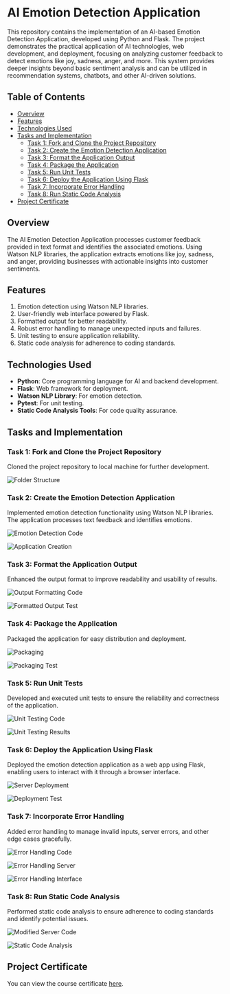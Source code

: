# AI Emotion Detection Application

This repository contains the implementation of an AI-based Emotion Detection Application, developed using Python and Flask. The project demonstrates the practical application of AI technologies, web development, and deployment, focusing on analyzing customer feedback to detect emotions like joy, sadness, anger, and more. This system provides deeper insights beyond basic sentiment analysis and can be utilized in recommendation systems, chatbots, and other AI-driven solutions.

## Table of Contents
- [Overview](#overview)
- [Features](#features)
- [Technologies Used](#technologies-used)
- [Tasks and Implementation](#tasks-and-implementation)
  - [Task 1: Fork and Clone the Project Repository](#task-1-fork-and-clone-the-project-repository)
  - [Task 2: Create the Emotion Detection Application](#task-2-create-the-emotion-detection-application)
  - [Task 3: Format the Application Output](#task-3-format-the-application-output)
  - [Task 4: Package the Application](#task-4-package-the-application)
  - [Task 5: Run Unit Tests](#task-5-run-unit-tests)
  - [Task 6: Deploy the Application Using Flask](#task-6-deploy-the-application-using-flask)
  - [Task 7: Incorporate Error Handling](#task-7-incorporate-error-handling)
  - [Task 8: Run Static Code Analysis](#task-8-run-static-code-analysis)
- [Project Certificate](#project-certificate)
  
## Overview
The AI Emotion Detection Application processes customer feedback provided in text format and identifies the associated emotions. Using Watson NLP libraries, the application extracts emotions like joy, sadness, and anger, providing businesses with actionable insights into customer sentiments.

## Features
1. Emotion detection using Watson NLP libraries.
2. User-friendly web interface powered by Flask.
3. Formatted output for better readability.
4. Robust error handling to manage unexpected inputs and failures.
5. Unit testing to ensure application reliability.
6. Static code analysis for adherence to coding standards.

## Technologies Used
- **Python**: Core programming language for AI and backend development.
- **Flask**: Web framework for deployment.
- **Watson NLP Library**: For emotion detection.
- **Pytest**: For unit testing.
- **Static Code Analysis Tools**: For code quality assurance.

## Tasks and Implementation

### Task 1: Fork and Clone the Project Repository
Cloned the project repository to local machine for further development.

![Folder Structure](images/1_folder_structure.png)

### Task 2: Create the Emotion Detection Application
Implemented emotion detection functionality using Watson NLP libraries. The application processes text feedback and identifies emotions.

![Emotion Detection Code](images/2a_emotion_detection.png)

![Application Creation](images/2b_application_creation.png)

### Task 3: Format the Application Output
Enhanced the output format to improve readability and usability of results.

![Output Formatting Code](images/3a_output_formatting.png)

![Formatted Output Test](images/3b_formatted_output_test.png)

### Task 4: Package the Application
Packaged the application for easy distribution and deployment.

![Packaging](images/4a_packaging.png)

![Packaging Test](images/4b_packaging_test.png)

### Task 5: Run Unit Tests
Developed and executed unit tests to ensure the reliability and correctness of the application.

![Unit Testing Code](images/5a_unit_testing.png)

![Unit Testing Results](images/5b_unit_testing_result.png)

### Task 6: Deploy the Application Using Flask
Deployed the emotion detection application as a web app using Flask, enabling users to interact with it through a browser interface.

![Server Deployment](images/6a_server.png)

![Deployment Test](images/6b_deployment_test.png)

### Task 7: Incorporate Error Handling
Added error handling to manage invalid inputs, server errors, and other edge cases gracefully.

![Error Handling Code](images/7a_error_handling_function.png)

![Error Handling Server](images/7b_error_handling_server.png)

![Error Handling Interface](images/7c_error_handling_interface.png)

### Task 8: Run Static Code Analysis
Performed static code analysis to ensure adherence to coding standards and identify potential issues.

![Modified Server Code](images/8a_server_modified.png)

![Static Code Analysis](images/8b_static_code_analysis.png)

## Project Certificate
You can view the course certificate [here](https://github.com/KunalSachdev2005/Emotion_Detector_AI_Based_Web_Application_Development_and_Deployment/blob/main/Developing_AI_Applications_with_Python_and_Flask_Certificate.pdf).
